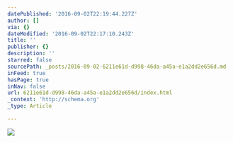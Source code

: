 ```yaml
---
datePublished: '2016-09-02T22:19:44.227Z'
author: []
via: {}
dateModified: '2016-09-02T22:17:10.243Z'
title: ''
publisher: {}
description: ''
starred: false
sourcePath: _posts/2016-09-02-6211e61d-d998-46da-a45a-e1a2dd2e656d.md
inFeed: true
hasPage: true
inNav: false
url: 6211e61d-d998-46da-a45a-e1a2dd2e656d/index.html
_context: 'http://schema.org'
_type: Article

---
```

![](https://the-grid-user-content.s3-us-west-2.amazonaws.com/eee6f52f-65d2-4b61-96ff-86776b833c37.jpg)